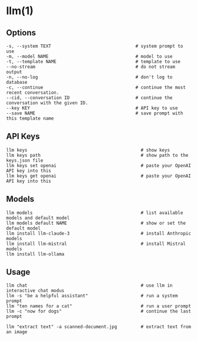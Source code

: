 # llm(1)

## Options

    -s, --system TEXT                                # system prompt to use
    -m, --model NAME                                 # model to use
    -t, --template NAME                              # template to use
    --no-stream                                      # do not stream output
    -n, --no-log                                     # don't log to database
    -c, --continue                                   # continue the most recent conversation.
    --cid, --conversation ID                         # continue the conversation with the given ID.
    --key KEY                                        # API key to use
    --save NAME                                      # save prompt with this template name

## API Keys

    llm keys                                           # show keys
    llm keys path                                      # show path to the keys.json file
    llm keys set openai                                # paste your OpenAI API key into this
    llm keys get openai                                # paste your OpenAI API key into this

## Models

    llm models                                         # list available models and default model
    llm models default NAME                            # show or set the default model
    llm install llm-claude-3                           # install Anthropic models
    llm install llm-mistral                            # install Mistral models
    llm install llm-ollama

## Usage

    llm chat                                           # use llm in interactive chat modus
    llm -s "be a helpful assistant"                    # run a system prompt
    llm "ten names for a cat"                          # run a user prompt
    llm -c "now for dogs"                              # continue the last prompt

    llm "extract text" -a scanned-document.jpg         # extract text from an image

